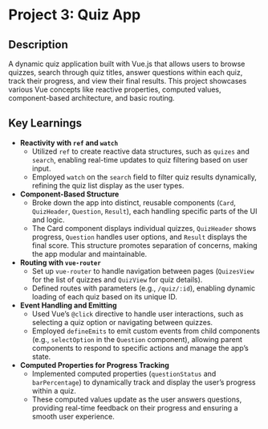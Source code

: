 # Project 3: Quiz App

## Description
A dynamic quiz application built with Vue.js that allows users to browse quizzes, search through quiz titles, answer questions within each quiz, track their progress, and view their final results. This project showcases various Vue concepts like reactive properties, computed values, component-based architecture, and basic routing.

## Key Learnings

- **Reactivity with `ref` and `watch`**  
  - Utilized `ref` to create reactive data structures, such as `quizes` and `search`, enabling real-time updates to quiz filtering based on user input.
  - Employed `watch` on the `search` field to filter quiz results dynamically, refining the quiz list display as the user types.
- **Component-Based Structure**  
  - Broke down the app into distinct, reusable components (`Card`, `QuizHeader`, `Question`, `Result`), each handling specific parts of the UI and logic.
  - The Card component displays individual quizzes, `QuizHeader` shows progress, `Question` handles user options, and `Result` displays the final score. This structure promotes separation of concerns, making the app modular and maintainable.
- **Routing with `vue-router`**  
  - Set up `vue-router` to handle navigation between pages (`QuizesView` for the list of quizzes and `QuizView` for quiz details).
  - Defined routes with parameters (e.g., `/quiz/:id`), enabling dynamic loading of each quiz based on its unique ID.
- **Event Handling and Emitting**  
  - Used Vue’s `@click` directive to handle user interactions, such as selecting a quiz option or navigating between quizzes.
  - Employed `defineEmits` to emit custom events from child components (e.g., `selectOption` in the `Question` component), allowing parent components to respond to specific actions and manage the app’s state.
- **Computed Properties for Progress Tracking**  
  - Implemented computed properties (`questionStatus` and `barPercentage`) to dynamically track and display the user’s progress within a quiz.
  - These computed values update as the user answers questions, providing real-time feedback on their progress and ensuring a smooth user experience.
